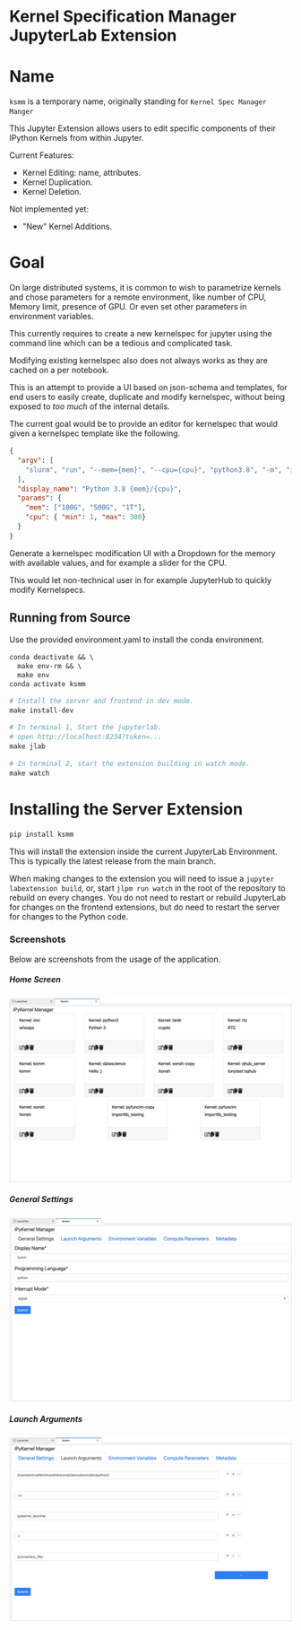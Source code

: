 # Kernel Specification Manager JupyterLab Extension

# Name

`ksmm` is a temporary name, originally standing for `Kernel Spec Manager Manger`

This Jupyter Extension allows users to edit specific components of their IPython Kernels from within Jupyter.

Current Features:

- Kernel Editing: name, attributes.
- Kernel Duplication. 
- Kernel Deletion.

Not implemented yet:

- "New" Kernel Additions.

# Goal

On large distributed systems, it is common to wish to parametrize kernels and
chose parameters for a remote environment, like number of CPU, Memory limit,
presence of GPU. Or even set other parameters in environment variables.

This currently requires to create a new kernelspec for jupyter using the command
line which can be a tedious and complicated task.

Modifying existing kernelspec also does not always works as they are cached on a
per notebook.

This is an attempt to provide a UI based on json-schema and templates, for end
users to easily create, duplicate and modify kernelspec, without being exposed
to _too much_ of the internal details.

The current goal would be to provide an editor for kernelspec that would
given a kernelspec template like the following.

```json
{
  "argv": [
    "slurm", "run", "--mem={mem}", "--cpu={cpu}", "python3.8", "-m", "ipykernel"
  ],
  "display_name": "Python 3.8 {mem}/{cpu}",
  "params": {
    "mem": ["100G", "500G", "1T"],
    "cpu": { "min": 1, "max": 300}
  }
}
```

Generate a kernelspec modification UI with a Dropdown for the memory with
available values, and for example a slider for the CPU.

This would let non-technical user in for example JupyterHub to quickly modify
Kernelspecs.

## Running from Source

Use the provided environment.yaml to install the conda environment.

```base
conda deactivate && \
  make env-rm && \
  make env
conda activate ksmm
```

```python
# Install the server and frontend in dev mode.
make install-dev
```

```python
# In terminal 1, Start the jupyterlab.
# open http://localhost:8234?token=...
make jlab
```

```python
# In terminal 2, start the extension building in watch mode.
make watch
```

# Installing the Server Extension

```bash
pip install ksmm
```

This will install the extension inside the current JupyterLab Environment. This is typically the
latest release from the main branch. 

When making changes to the extension you will need to issue a `jupyter labextension build`, or, start `jlpm run watch`
in the root of the repository to rebuild on every changes. You do not need to restart or rebuild JupyterLab for changes
on the frontend extensions, but do need to restart the server for changes to the Python code.

### Screenshots

Below are screenshots from the usage of the application.

##### Home Screen

![](screenshots/home_screen_ss.png)

##### General Settings

![](screenshots/general_settings_ss.png)

##### Launch Arguments

![](screenshots/launch_args_ss.png)
